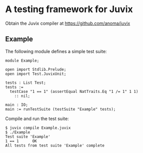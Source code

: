 # A testing framework for Juvix

Obtain the Juvix compiler at https://github.com/anoma/juvix

## Example

The following module defines a simple test suite:

```
module Example;

open import Stdlib.Prelude;
open import Test.JuvixUnit;

tests : List Test;
tests :=
  testCase "1 == 1" (assertEqual NatTraits.Eq "1 /= 1" 1 1)
    :: nil;

main : IO;
main := runTestSuite (testSuite "Example" tests);
```

Compile and run the test suite:

``` shell
$ juvix compile Example.juvix
$ ./Example
Test suite 'Example'
1 == 1		OK
All tests from test suite 'Example' complete
```
